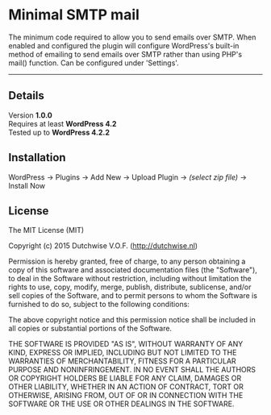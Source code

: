 Minimal SMTP mail
======================
The minimum code required to allow you to send emails over SMTP. When enabled and configured the plugin will configure WordPress's built-in method of emailing to send emails over SMTP rather than using PHP's mail() function. Can be configured under 'Settings'.

----------

## Details
Version **1.0.0**  
Requires at least **WordPress 4.2**  
Tested up to **WordPress 4.2.2**

## Installation
WordPress -> Plugins -> Add New -> Upload Plugin -> *(select zip file)* -> Install Now

## License
The MIT License (MIT)

Copyright (c) 2015 Dutchwise V.O.F. (http://dutchwise.nl)

Permission is hereby granted, free of charge, to any person obtaining a copy
of this software and associated documentation files (the "Software"), to deal
in the Software without restriction, including without limitation the rights
to use, copy, modify, merge, publish, distribute, sublicense, and/or sell
copies of the Software, and to permit persons to whom the Software is
furnished to do so, subject to the following conditions:

The above copyright notice and this permission notice shall be included in all
copies or substantial portions of the Software.

THE SOFTWARE IS PROVIDED "AS IS", WITHOUT WARRANTY OF ANY KIND, EXPRESS OR
IMPLIED, INCLUDING BUT NOT LIMITED TO THE WARRANTIES OF MERCHANTABILITY,
FITNESS FOR A PARTICULAR PURPOSE AND NONINFRINGEMENT. IN NO EVENT SHALL THE
AUTHORS OR COPYRIGHT HOLDERS BE LIABLE FOR ANY CLAIM, DAMAGES OR OTHER
LIABILITY, WHETHER IN AN ACTION OF CONTRACT, TORT OR OTHERWISE, ARISING FROM,
OUT OF OR IN CONNECTION WITH THE SOFTWARE OR THE USE OR OTHER DEALINGS IN THE
SOFTWARE.